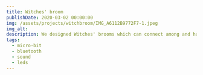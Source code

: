 ```yaml
---
title: Witches' broom
publishDate: 2020-03-02 00:00:00
img: /assets/projects/witchbroom/IMG_A6112B9772F7-1.jpeg
img_alt: 
description: We designed Witches' brooms which can connect among and have visual and audio features
tags:
  - micro-bit
  - bluetooth
  - sound
  - leds
---
```

